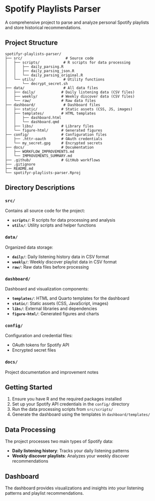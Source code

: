 # Spotify Playlists Parser

A comprehensive project to parse and analyze personal Spotify playlists and store historical recommendations.

## Project Structure

```
spotifyr-playlists-parser/
├── src/                    # Source code
│   ├── scripts/           # R scripts for data processing
│   │   ├── daily_parsing.R
│   │   ├── daily_parsing_json.R
│   │   └── daily_parsing_original.R
│   └── utils/             # Utility functions
│       └── decrypt_secret.sh
├── data/                  # All data files
│   ├── daily/            # Daily listening data (CSV files)
│   ├── weekly/           # Weekly discover data (CSV files)
│   └── raw/              # Raw data files
├── dashboard/             # Dashboard files
│   ├── static/           # Static assets (CSS, JS, images)
│   ├── templates/        # HTML templates
│   │   ├── dashboard.html
│   │   └── dashboard.qmd
│   ├── libs/             # Library files
│   └── figure-html/      # Generated figures
├── config/               # Configuration files
│   ├── .httr-oauth       # OAuth credentials
│   └── my_secret.gpg     # Encrypted secrets
├── docs/                 # Documentation
│   ├── WORKFLOW_IMPROVEMENTS.md
│   └── IMPROVEMENTS_SUMMARY.md
├── .github/              # GitHub workflows
├── .gitignore
├── README.md
└── spotifyr-playlists-parser.Rproj
```

## Directory Descriptions

### `src/`
Contains all source code for the project:
- **`scripts/`**: R scripts for data processing and analysis
- **`utils/`**: Utility scripts and helper functions

### `data/`
Organized data storage:
- **`daily/`**: Daily listening history data in CSV format
- **`weekly/`**: Weekly discover playlist data in CSV format
- **`raw/`**: Raw data files before processing

### `dashboard/`
Dashboard and visualization components:
- **`templates/`**: HTML and Quarto templates for the dashboard
- **`static/`**: Static assets (CSS, JavaScript, images)
- **`libs/`**: External libraries and dependencies
- **`figure-html/`**: Generated figures and charts

### `config/`
Configuration and credential files:
- OAuth tokens for Spotify API
- Encrypted secret files

### `docs/`
Project documentation and improvement notes

## Getting Started

1. Ensure you have R and the required packages installed
2. Set up your Spotify API credentials in the `config/` directory
3. Run the data processing scripts from `src/scripts/`
4. Generate the dashboard using the templates in `dashboard/templates/`

## Data Processing

The project processes two main types of Spotify data:
- **Daily listening history**: Tracks your daily listening patterns
- **Weekly discover playlists**: Analyzes your weekly discover recommendations

## Dashboard

The dashboard provides visualizations and insights into your listening patterns and playlist recommendations.
